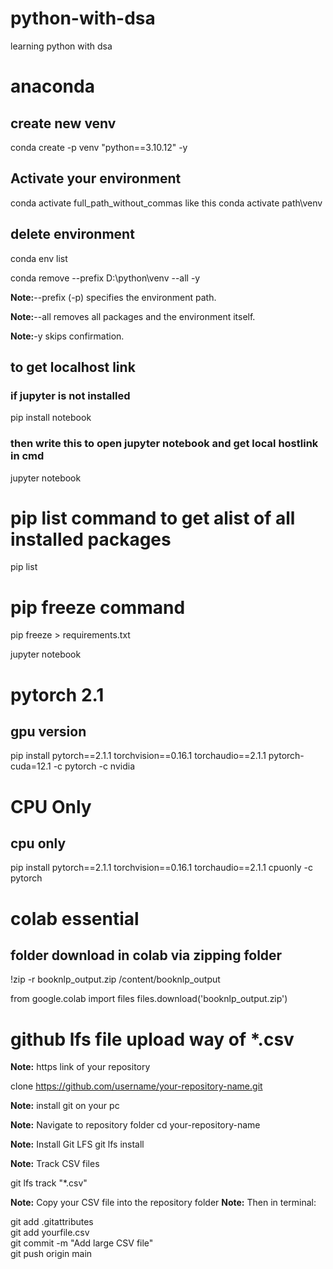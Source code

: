 # python-with-dsa
learning python with dsa

# anaconda
## create new venv
conda create -p venv "python==3.10.12" -y

## Activate your environment
conda activate full_path_without_commas
like this
conda activate path\venv

## delete environment

conda env list

conda remove --prefix D:\python\venv --all -y

**Note:**--prefix (-p) specifies the environment path.

**Note:**--all removes all packages and the environment itself.

**Note:**-y skips confirmation.


## to get localhost link

### if jupyter is not installed
pip install notebook

### then write this to open jupyter notebook and get local hostlink in cmd
jupyter notebook

# pip list command to get alist of all installed packages
pip list

# pip freeze command
pip freeze > requirements.txt

jupyter notebook

# pytorch 2.1
## gpu version
pip install pytorch==2.1.1 torchvision==0.16.1 torchaudio==2.1.1 pytorch-cuda=12.1 -c pytorch -c nvidia
# CPU Only
## cpu only
pip install pytorch==2.1.1 torchvision==0.16.1 torchaudio==2.1.1 cpuonly -c pytorch

# colab essential

## folder download in colab via zipping folder
!zip -r booknlp_output.zip /content/booknlp_output

from google.colab import files
files.download('booknlp_output.zip')


# github lfs file upload way of *.csv

**Note:** https link of your repository

clone https://github.com/username/your-repository-name.git

**Note:** install git on your pc

**Note:** Navigate to repository folder
cd your-repository-name

**Note:** Install Git LFS
git lfs install

**Note:** Track CSV files

git lfs track "*.csv"

**Note:** Copy your CSV file into the repository folder
**Note:** Then in terminal:

git add .gitattributes<br>
git add yourfile.csv<br>
git commit -m "Add large CSV file"<br>
git push origin main<br>

